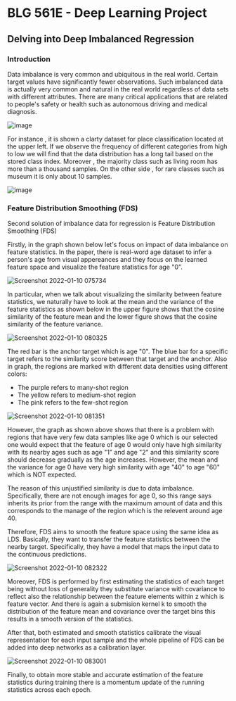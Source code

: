 # BLG 561E - Deep Learning Project
## Delving into Deep Imbalanced Regression

### Introduction

Data imbalance is very common and ubiquitous in the real world. Certain target values have significantly fewer observations. Such imbalanced data is actually very common and natural in the real world regardless of data sets with different attributes. There are many critical applications that are related to people's safety or health such as autonomous driving and medical diagnosis.

![image](https://user-images.githubusercontent.com/70148273/148697875-7ec577c4-767c-4588-8d6a-8400accbdf8c.png)

For instance , it is shown a clarty dataset for place classification located at the upper left. If we observe the frequency of different categories from high to low we will find that the data distribution has a long tail based on the stored class index. Moreover , the majority class such as living room has more than a thousand samples. On the other side , for rare classes such as museum it is only about 10 samples.

![image](https://user-images.githubusercontent.com/70148273/148698090-9acdea28-665d-4dbe-8f92-fcfa3c3b5f04.png)

### Feature Distribution Smoothing (FDS)

Second solution of imbalance data for regression is Feature Distribution Smoothing (FDS)

Firstly, in the graph shown below let's focus on impact of data imbalance on feature statistics. In the paper, there is real-word age dataset to infer a person's age from visual appereances and they focus on the learned feature space and visualize the feature statistics for age "0".

![Screenshot 2022-01-10 075734](https://user-images.githubusercontent.com/79253076/148720244-c869129f-611e-445d-a0be-592df77e053a.png)

In particular, when we talk about visualizing the similarity between feature statistics, we naturally have to look at the mean and the variance of the feature statistics as shown below in the upper figure shows that the cosine similarity of the feature mean and the lower figure shows that the cosine similarity of the feature variance.

![Screenshot 2022-01-10 080325](https://user-images.githubusercontent.com/79253076/148720477-fb7f2177-e28e-40dc-aa03-9d43ffbbfd39.png)

The red bar is the anchor target which is age "0". The blue bar for a specific target refers to the similarity score between that target and the anchor. Also in graph, the regions are marked with different data densities using different colors:

- The purple refers to many-shot region
- The yellow refers to medium-shot region
- The pink refers to the few-shot region

![Screenshot 2022-01-10 081351](https://user-images.githubusercontent.com/79253076/148721067-7f33609c-50d2-46d6-8ec6-1a7dd251c791.png)

However, the graph as shown above shows that there is a problem with regions that have very few data samples like age 0 which is our selected one would expect that the feature of age 0 would only have high similarity with its nearby ages such as age "1" and age "2" and this similarity score should decrease gradually as the age increases. However, the mean and the variance for age 0 have very high similarity with age "40" to age "60" which is NOT expected.

The reason of this unjustified similarity is due to data imbalance. Specifically, there are not enough images for age 0, so this range says inherits its prior from the range with the maximum amount of data and this corresponds to the manage of the region which is the relevent around age 40.

Therefore, FDS aims to smooth the feature space using the same idea as LDS. Basically, they want to transfer the feature statistics between the nearby target. Specifically, they have a model that maps the input data to the continuous predictions.

![Screenshot 2022-01-10 082322](https://user-images.githubusercontent.com/79253076/148721619-aa65da5c-a615-47c7-97a6-34fa0a9097da.png)

Moreover, FDS is performed by first estimating the statistics of each target being without loss of generality they substitute variance with covariance to reflect also the relationship between the feature elements within z which is feature vector. And there is again a submision kernel k to smooth the distribution of the feature mean and covariance over the target bins this results in a smooth version of the statistics.

After that, both estimated and smooth statistics calibrate the visual representation for each input sample and the whole pipeline of FDS can be added into deep networks as a calibration layer.

![Screenshot 2022-01-10 083001](https://user-images.githubusercontent.com/79253076/148722011-1ec1f3e0-c65b-4eca-91c2-3da730729084.png)

Finally, to obtain more stable and accurate estimation of the feature statistics during training there is a momentum update of the running statistics across each epoch.

